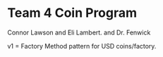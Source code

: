 # Team 4 Coin Program
Connor Lawson and Eli Lambert.
and Dr. Fenwick

v1 = Factory Method pattern for USD coins/factory.
